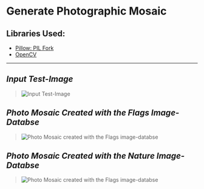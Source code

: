 # Generate Photographic Mosaic

## Libraries Used:
- [Pillow: PIL Fork](https://pillow.readthedocs.io/en/stable/)
- [OpenCV](https://docs.opencv.org/4.x/)

---
## _Input Test-Image_
> ![Input Test-Image](https://github.com/poushalimukherjee/photomosaic/blob/main/test_images/test_image_3.jpg)

## _Photo Mosaic Created with the Flags Image-Databse_
> ![Photo Mosaic created with the Flags image-databse](https://github.com/poushalimukherjee/photomosaic/blob/main/test_images_output/img_15.jpg)

## _Photo Mosaic Created with the Nature Image-Databse_
> ![Photo Mosaic created with the Flags image-databse](https://github.com/poushalimukherjee/photomosaic/blob/main/test_images_output/img_14.jpg)